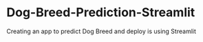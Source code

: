 # Dog-Breed-Prediction-Streamlit
Creating an app to predict Dog Breed and deploy is using Streamlit 
